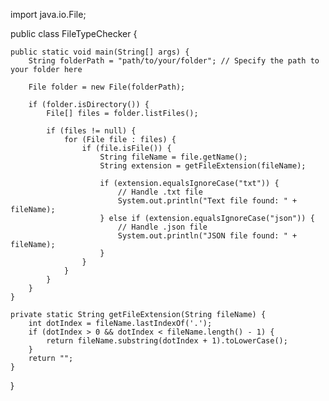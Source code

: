 import java.io.File;

public class FileTypeChecker {

    public static void main(String[] args) {
        String folderPath = "path/to/your/folder"; // Specify the path to your folder here

        File folder = new File(folderPath);

        if (folder.isDirectory()) {
            File[] files = folder.listFiles();

            if (files != null) {
                for (File file : files) {
                    if (file.isFile()) {
                        String fileName = file.getName();
                        String extension = getFileExtension(fileName);

                        if (extension.equalsIgnoreCase("txt")) {
                            // Handle .txt file
                            System.out.println("Text file found: " + fileName);
                        } else if (extension.equalsIgnoreCase("json")) {
                            // Handle .json file
                            System.out.println("JSON file found: " + fileName);
                        }
                    }
                }
            }
        }
    }

    private static String getFileExtension(String fileName) {
        int dotIndex = fileName.lastIndexOf('.');
        if (dotIndex > 0 && dotIndex < fileName.length() - 1) {
            return fileName.substring(dotIndex + 1).toLowerCase();
        }
        return "";
    }
}
